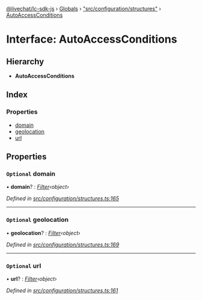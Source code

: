 [@livechat/lc-sdk-js](../README.md) › [Globals](../globals.md) › ["src/configuration/structures"](../modules/_src_configuration_structures_.md) › [AutoAccessConditions](_src_configuration_structures_.autoaccessconditions.md)

# Interface: AutoAccessConditions

## Hierarchy

* **AutoAccessConditions**

## Index

### Properties

* [domain](_src_configuration_structures_.autoaccessconditions.md#optional-domain)
* [geolocation](_src_configuration_structures_.autoaccessconditions.md#optional-geolocation)
* [url](_src_configuration_structures_.autoaccessconditions.md#optional-url)

## Properties

### `Optional` domain

• **domain**? : *[Filter](_src_objects_index_.filter.md)‹object›*

*Defined in [src/configuration/structures.ts:165](https://github.com/livechat/lc-sdk-js/blob/efba8ac/src/configuration/structures.ts#L165)*

___

### `Optional` geolocation

• **geolocation**? : *[Filter](_src_objects_index_.filter.md)‹object›*

*Defined in [src/configuration/structures.ts:169](https://github.com/livechat/lc-sdk-js/blob/efba8ac/src/configuration/structures.ts#L169)*

___

### `Optional` url

• **url**? : *[Filter](_src_objects_index_.filter.md)‹object›*

*Defined in [src/configuration/structures.ts:161](https://github.com/livechat/lc-sdk-js/blob/efba8ac/src/configuration/structures.ts#L161)*
